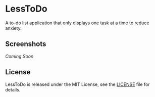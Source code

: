 # LessToDo
A to-do list application that only displays one task at a time to reduce anxiety.

## Screenshots

_Coming Soon_

## License
LessToDo is released under the MIT License, see the [LICENSE](./LICENSE) file for details.
